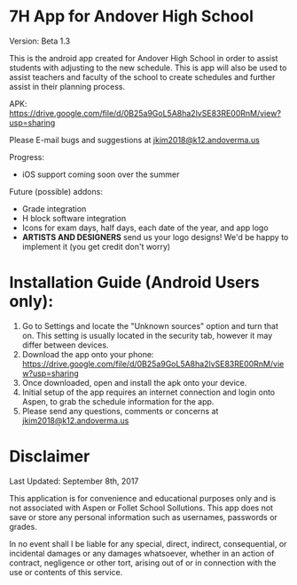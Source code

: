 # 7H App for Andover High School

Version: Beta 1.3

This is the android app created for Andover High School in order to assist students with adjusting to the new schedule. This is app will also be used to assist teachers and faculty of the school to create schedules and further assist in their planning process.

APK: https://drive.google.com/file/d/0B25a9GoL5A8ha2lvSE83RE00RnM/view?usp=sharing

Please E-mail bugs and suggestions at jkim2018@k12.andoverma.us

Progress:
- iOS support coming soon over the summer

Future (possible) addons:
- Grade integration
- H block software integration
- Icons for exam days, half days, each date of the year, and app logo
- **ARTISTS AND DESIGNERS** send us your logo designs! We'd be happy to implement it (you get credit don't worry)

# Installation Guide (Android Users only):

1. Go to Settings and locate the "Unknown sources" option and turn that on. This setting is usually located in the security tab, however it may differ between devices.
2. Download the app onto your phone: https://drive.google.com/file/d/0B25a9GoL5A8ha2lvSE83RE00RnM/view?usp=sharing
3. Once downloaded, open and install the apk onto your device.
4. Initial setup of the app requires an internet connection and login onto Aspen, to grab the schedule information for the app.
5. Please send any questions, comments or concerns at jkim2018@k12.andoverma.us

# Disclaimer

Last Updated: September 8th, 2017

This application is for convenience and educational purposes only and is not associated with Aspen or Follet School Sollutions. This app does not save or store any personal information such as usernames, passwords or grades.

In no event shall I be liable for any special, direct, indirect, consequential, or incidental damages or any damages whatsoever, whether in an action of contract, negligence or other tort, arising out of or in connection with the use or contents of this service. 
